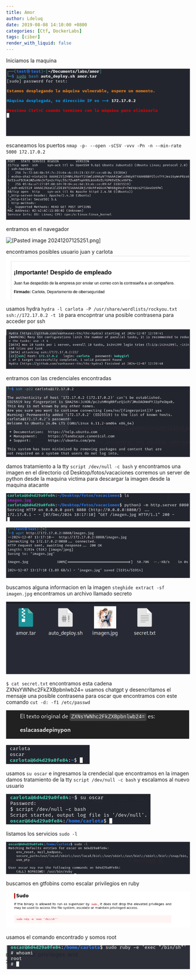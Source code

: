 ```yaml
---
title: Amor
author: Ldeluq
date: 2019-08-08 14:10:00 +0800
categories: [Ctf, DockerLabs]
tags: [ciber]
render_with_liquid: false
---
```


Iniciamos la maquina 

![[Pasted image 20241207124906.png]](/imagenes/Pasted%20image%2020241207124906.png)

escaneamos los puertos `nmap -p- --open -sCSV -vvv -Pn -n --min-rate 5000 172.17.0.2`

![[Pasted image 20241207125110.png]](/imagenes/Pasted%20image%2020241207125110.png)

entramos en el navegador 

![[Pasted image 20241207125251.png]](/imagenes/Pasted%20image%2020241207125251)

encontramos posibles usuario  juan y carlota 
![[Pasted image 20241207125803.png]](/imagenes/Pasted%20image%2020241207125803.png)

usamos hydra  `hydra -l carlota -P /usr/share/wordlists/rockyou.txt ssh://172.17.0.2 -t 10` para encopntrar una posible contrasena para acceder por ssh 

![[Pasted image 20241207130047.png]](/imagenes/Pasted%20image%2020241207130047.png)

entramos con las credenciales encontradas

![[Pasted image 20241207130321.png]](/imagenes/Pasted%20image%2020241207130321.png)

damos tratamiento a la tty `script /dev/null -c bash` y encontramos una imagen en el directorio cd Desktop/fotos/vacaciones
corremos un server de python desde la maquina victima para descargar la imagen desde la maquina atacante 

![[Pasted image 20241207131818.png]](/imagenes/Pasted%20image%2020241207131818.png)

![[Pasted image 20241207131914.png]](/imagenes/Pasted%20image%2020241207131914.png)

buscamos alguna informacion en la imagen `steghide extract -sf imagen.jpg` encontramos un archivo llamado secreto 

![[Pasted image 20241207132205.png]](/imagenes/Pasted%20image%2020241207132205.png)

`$ cat secret.txt`     encontramos esta cadena ZXNsYWNhc2FkZXBpbnlwb24=
usamos chatgpt y desencritamos el mensaje una posible contrasena para oscar que encontramos con este comando `cut -d: -f1 /etc/passwd`


![[Pasted image 20241207132450.png]](/imagenes/Pasted%20image%2020241207132450.png)

![[Pasted image 20241207133021.png]](/imagenes/Pasted%20image%2020241207133021.png)

usamos `su oscar` e ingresamos la crendecial que encontramos en la imagen damos tratamiento de la tty `script /dev/null -c bash` y escalamos al nuevo usuario 

![[Pasted image 20241207133341.png]](/imagenes/Pasted%20image%2020241207133341.png)

listamos los servicios `sudo -l` 

![[Pasted image 20241207133512.png]](/imagenes/Pasted%20image%2020241207133512.png)

buscamos en gtfobins como escalar privilegios en ruby

![[Pasted image 20241207133733.png]](/imagenes/Pasted%20image%2020241207133733.png)

usamos el comando encontrado y somos root

![[Pasted image 20241207133845.png]](/imagenes/Pasted%20image%2020241207133845.png)
